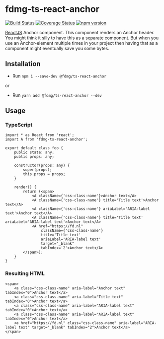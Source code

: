 # fdmg-ts-react-anchor

[![Build Status](https://travis-ci.org/FDMediagroep/fdmg-ts-react-anchor.svg?branch=master)](https://travis-ci.org/FDMediagroep/fdmg-ts-react-anchor)
[![Coverage Status](https://coveralls.io/repos/github/FDMediagroep/fdmg-ts-react-anchor/badge.svg?branch=master)](https://coveralls.io/github/FDMediagroep/fdmg-ts-react-anchor?branch=master)
[![npm version](https://badge.fury.io/js/%40fdmg%2Fts-react-anchor.svg)](https://badge.fury.io/js/%40fdmg%2Fts-react-anchor)


[ReactJS](https://reactjs.org/) Anchor component. This component renders an Anchor header.
You might think it silly to have this as a separate component. But when you use an Anchor-element multiple times in your
project then having that as a component might eventually save you some bytes.

## Installation
- Run `npm i --save-dev @fdmg/ts-react-anchor`

or

- Run `yarn add @fdmg/ts-react-anchor --dev`

## Usage
### TypeScript
```
import * as React from 'react';
import A from 'fdmg-ts-react-anchor';

export default class foo {
    public state: any;
    public props: any;

    constructor(props: any) {
        super(props);
        this.props = props;
    }

    render() {
        return (<span>
            <A className={'css-class-name'}>Anchor text</A>
            <A className={'css-class-name'} title='Title text'>Anchor text</A>
            <A className={'css-class-name'} ariaLabel='ARIA-label text'>Anchor text</A>
            <A className={'css-class-name'} title='Title text' ariaLabel='ARIA-label text'>Anchor text</A>
            <A href="https://fd.nl" 
                className={'css-class-name'} 
                title='Title text' 
                ariaLabel='ARIA-label text' 
                target="_blank" 
                tabIndex='2'>Anchor text</A>
        </span>);
    }
}
```

### Resulting HTML
```
<span>
    <a class="css-class-name" aria-label="Anchor text" tabIndex="0">Anchor text</a>
    <a class="css-class-name" aria-label="Title text" tabIndex="0">Anchor text</a>
    <a class="css-class-name" aria-label="ARIA-label text" tabIndex="0">Anchor text</a>
    <a class="css-class-name" aria-label="ARIA-label text" tabIndex="0">Anchor text</a>
    <a href="https://fd.nl" class="css-class-name" aria-label="ARIA-label text" target="_blank" tabIndex="2">Anchor text</a>
</span>
```
